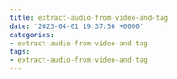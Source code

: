```yaml
---
title: extract-audio-from-video-and-tag
date: '2023-04-01 19:37:56 +0000'
categories:
- extract-audio-from-video-and-tag
tags:
- extract-audio-from-video-and-tag
---
```



